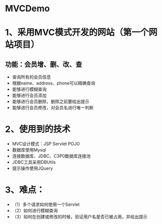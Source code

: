 # MVCDemo

1、采用MVC模式开发的网站（第一个网站项目）
======================================
## 功能：会员增、删、改、查

* 查询所有的会员信息
* 根据name、address、phone可以精确查询
* 能够进行模糊查询
* 能够进行会员添加
* 能够进行会员删除，删除之前要给出提示
* 能够进行会员修改，对会员名进行唯一判断

2、使用到的技术
==============

* MVC设计模式：JSP Servlet POJO
* 数据库使用Mysql
* 连接数据库、JDBC、C3P0数据库连接池
* JDBC工具采用DBUtils
* 提示操作使用JQuery

3、难点：
=======

* （1）多个请求如何使用一个Servlet
* （2）如何进行模糊查询
* （3）如何在创建或修改的时候，验证用户名是否已被占用，并给出提示